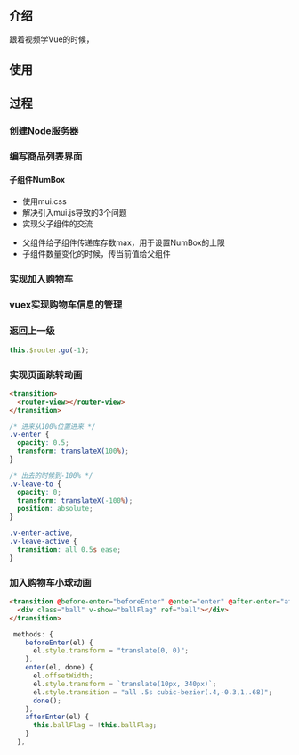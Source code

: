 ## 介绍
跟着视频学Vue的时候，
## 使用

## 过程

### 创建Node服务器
    
### 编写商品列表界面
#### 子组件NumBox
  + 使用mui.css
  + 解决引入mui.js导致的3个问题 
  + 实现父子组件的交流
  - 父组件给子组件传递库存数max，用于设置NumBox的上限
  - 子组件数量变化的时候，传当前值给父组件
### 实现加入购物车
### vuex实现购物车信息的管理
### 返回上一级
```javascript
this.$router.go(-1);
```

### 实现页面跳转动画
```html
<transition>
  <router-view></router-view>
</transition>
```

```css
/* 进来从100%位置进来 */
.v-enter {
  opacity: 0.5;
  transform: translateX(100%);
}

/* 出去的时候到-100% */
.v-leave-to {
  opacity: 0;
  transform: translateX(-100%);
  position: absolute;
}

.v-enter-active,
.v-leave-active {
  transition: all 0.5s ease;
}
```
### 加入购物车小球动画
```html
<transition @before-enter="beforeEnter" @enter="enter" @after-enter="afterEnter">
  <div class="ball" v-show="ballFlag" ref="ball"></div>
</transition>
```
```javascript
 methods: {
    beforeEnter(el) {
      el.style.transform = "translate(0, 0)";
    },
    enter(el, done) {
      el.offsetWidth;
      el.style.transform = `translate(10px, 340px)`;
      el.style.transition = "all .5s cubic-bezier(.4,-0.3,1,.68)";
      done();
    },
    afterEnter(el) {
      this.ballFlag = !this.ballFlag;
    }
  },
```
